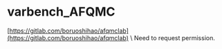 # varbench_AFQMC
[https://gitlab.com/boruoshihao/afqmclab](https://gitlab.com/boruoshihao/afqmclab) \\
Need to request permission.
